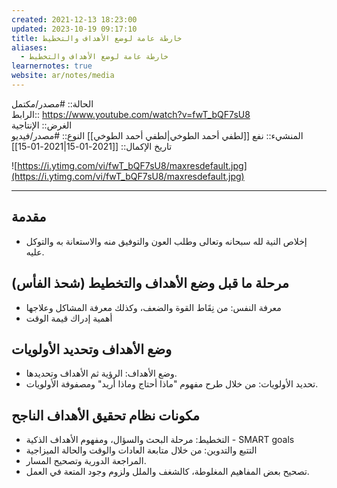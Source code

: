 ```yaml
---
created: 2021-12-13 18:23:00
updated: 2023-10-19 09:17:10
title: خارطة عامة لوضع الأهداف والتخطيط
aliases:
  - خارطة عامة لوضع الأهداف والتخطيط
learnernotes: true
website: ar/notes/media
---
```


الحالة:: #مصدر/مكتمل  
الرابط:: <https://www.youtube.com/watch?v=fwT_bQF7sU8>  
الغرض:: اﻹنتاجية  
المنشيء:: نفع [[لطفي أحمد الطوخي|لطفي أحمد الطوخي]]
النوع:: #مصدر/فيديو  
تاريخ اﻹكمال:: [[2021-01-15|2021-01-15]]

![https://i.ytimg.com/vi/fwT_bQF7sU8/maxresdefault.jpg](https://i.ytimg.com/vi/fwT_bQF7sU8/maxresdefault.jpg)

---

## مقدمة

- إخلاص النية لله سبحانه وتعالى وطلب العون والتوفيق منه والاستعانة به والتوكل عليه.

## مرحلة ما قبل وضع الأهداف والتخطيط (شحذ الفأس)

- معرفة النفس: من نِقَاط القوة والضعف، وكذلك معرفة المشاكل وعلاجها
- أهمية إدراك قيمة الوقت

## وضع الأهداف وتحديد الأولويات

- وضع الأهداف: الرؤية ثم الأهداف وتحديدها.
- تحديد الأولويات: من خلال طرح مفهوم "ماذا أحتاج وماذا أريد" ومصفوفة الأولويات.

## مكونات نظام تحقيق الأهداف الناجح

- التخطيط: مرحلة البحث والسؤال، ومفهوم الأهداف الذكية - SMART goals
- التتبع والتدوين: من خلال متابعة العادات والوقت والحالة الميزاجية
- المراجعة الدورية وتصحيح المسار.
- تصحيح بعض المفاهيم المغلوطة، كالشغف والملل ولزوم وجود المتعة في العمل.
